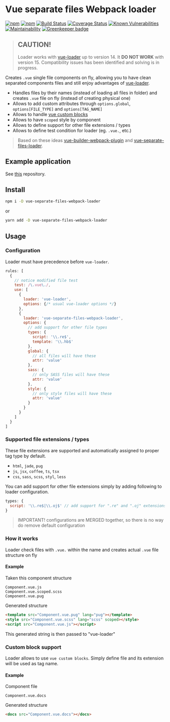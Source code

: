# Vue separate files Webpack loader

[![npm](https://img.shields.io/npm/v/npm.svg)](https://www.npmjs.com/package/vue-separate-files-webpack-loader)
[![npm](https://img.shields.io/npm/l/express.svg)](https://www.npmjs.com/package/vue-separate-files-webpack-loader)
[![Build Status](https://travis-ci.org/NetCZ/vue-separate-files-webpack-loader.svg?branch=master)](https://travis-ci.org/NetCZ/vue-separate-files-webpack-loader)
[![Coverage Status](https://coveralls.io/repos/github/NetCZ/vue-separate-files-webpack-loader/badge.svg)](https://coveralls.io/github/NetCZ/vue-separate-files-webpack-loader)
[![Known Vulnerabilities](https://snyk.io/test/github/netcz/vue-separate-files-webpack-loader/badge.svg?targetFile=package.json)](https://snyk.io/test/github/netcz/vue-separate-files-webpack-loader?targetFile=package.json)
[![Maintainability](https://api.codeclimate.com/v1/badges/eeb26dd14d1b50a6ea2f/maintainability)](https://codeclimate.com/github/NetCZ/vue-separate-files-webpack-loader/maintainability)
[![Greenkeeper badge](https://badges.greenkeeper.io/NetCZ/vue-separate-files-webpack-loader.svg)](https://greenkeeper.io/)

> ## CAUTION!
> Loader works with [vue-loader](https://github.com/vuejs/vue-loader) up to version 14. It **DO NOT WORK** with version 15.
> Compatibility issues has been identified and solving is in progress.

Creates `.vue` single file components on fly, allowing you to have clean separated components files and still enjoy advantages of [vue-loader](https://github.com/vuejs/vue-loader).

- Handles files by their names (instead of loading all files in folder) and creates `.vue` file on fly (instead of creating physical one)
- Allows to add custom attributes through `options.global`, `options[FILE_TYPE]` and `options[TAG_NAME]`
- Allows to handle [vue custom blocks](https://vue-loader.vuejs.org/en/configurations/custom-blocks.html)
- Allows to have `scoped` style by component
- Allows to define support for other file extensions / types
- Allows to define test condition for loader (eg. `.vue.`, etc.)

> Based on these ideas [vue-builder-webpack-plugin](https://github.com/pksunkara/vue-builder-webpack-plugin) and [vue-separate-files-loader](https://github.com/iFwu/vue-separate-files-loader).

## Example application

See [this](https://github.com/NetCZ/vue-separate-files-webpack-loader-example) repository.

## Install
```bash
npm i -D vue-separate-files-webpack-loader
```
or
```bash
yarn add -D vue-separate-files-webpack-loader
```

## Usage

### Configuration

Loader must have precedence before `vue-loader`. 

```javascript
rules: [
  {
    // notice modified file test
    test: /\.vue\./,
    use: [
      {
        loader: 'vue-loader',
        options: {/* usual vue-loader options */}
      },
      {
        loader: 'vue-separate-files-webpack-loader',
        options: {
          // add support for other file types
          types: {
            script: '\\.re$',
            template: '\\.hb$'
          },
          global: {
            // all files will have these
            attr: 'value'
          },
          sass: {
            // only SASS files will have these
            attr: 'value'
          },
          style: {
            // only style files will have these
            attr: 'value'
          }
        }
      }
    ]
  }
]
```

### Supported file extensions / types

These file extensions are supported and automatically assigned to proper tag type by default.

- `html`, `jade`, `pug`
- `js`, `jsx`, `coffee`, `ts`, `tsx`
- `css`, `sass`, `scss`, `styl`, `less`

You can add support for other file extensions simply by adding following to loader configuration.
```javascript
types: {
  script: '\\.re$|\\.oj$' // add support for ".re" and ".oj" extensions for "script" type 
}
```

> IMPORTANT! configurations are MERGED together, so there is no way do remove default configuration

### How it works

Loader check files with `.vue.` within the name and creates actual `.vue` file structure on fly

#### Example

Taken this component structure

```
Component.vue.js
Component.vue.scoped.scss
Component.vue.pug
```

Generated structure

```html
<template src="Component.vue.pug" lang="pug"></template>
<style src="Component.vue.scss" lang="scss" scoped></style>
<script src="Component.vue.js"></script>
```

This generated string is then passed to "vue-loader"

### Custom block support

Loader allows to use `vue custom blocks`. 
Simply define file and its extension will be used as tag name.

#### Example

Component file

```
Component.vue.docs
```

Generated structure

```html
<docs src="Component.vue.docs"></docs>
```
